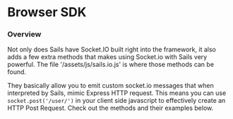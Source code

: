 # Browser SDK
### Overview
Not only does Sails have Socket.IO built right into the framework, it also adds a few extra methods that makes using Socket.io with Sails very powerful.  The file '/assets/js/sails.io.js' is where those methods can be found.

They basically allow you to emit custom socket.io messages that when interpreted by Sails, mimic Express HTTP request. This means you can use `socket.post('/user/')` in your client side javascript to effectively create an HTTP Post Request.  Check out the methods and their examples below.
